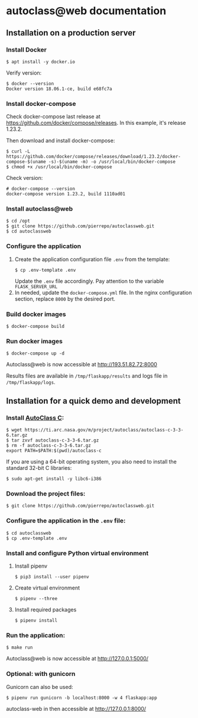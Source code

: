 # autoclass@web documentation

## Installation on a production server

### Install Docker
```
$ apt install -y docker.io
```
Verify version:
```
$ docker --version
Docker version 18.06.1-ce, build e68fc7a
```

### Install docker-compose

Check docker-compose last release at <https://github.com/docker/compose/releases>. In this example, it's release 1.23.2.

Then download and install docker-compose:
```
$ curl -L https://github.com/docker/compose/releases/download/1.23.2/docker-compose-$(uname -s)-$(uname -m) -o /usr/local/bin/docker-compose
$ chmod +x /usr/local/bin/docker-compose
```

Check version:
```
# docker-compose --version
docker-compose version 1.23.2, build 1110ad01
```

### Install autoclass@web

```
$ cd /opt
$ git clone https://github.com/pierrepo/autoclassweb.git
$ cd autoclassweb
```

### Configure the application

1. Create the application configuration file `.env` from the template:
    ```
    $ cp .env-template .env
    ```
    Update the `.env` file accordingly. Pay attention to the variable `FLASK_SERVER_URL`
2. In needed, update the `docker-compose.yml` file. In the nginx configuration section, replace `8000` by the desired port.


### Build docker images
```
$ docker-compose build
```

###  Run docker images
```
$ docker-compose up -d
```

Autoclass@web is now accessible at <http://193.51.82.72:8000>

Results files are available in `/tmp/flaskapp/results` and logs file in `/tmp/flaskapp/logs`.



## Installation for a quick demo and development

### Install [AutoClass C](https://ti.arc.nasa.gov/tech/rse/synthesis-projects-applications/autoclass/autoclass-c/):

```
$ wget https://ti.arc.nasa.gov/m/project/autoclass/autoclass-c-3-3-6.tar.gz
$ tar zxvf autoclass-c-3-3-6.tar.gz
$ rm -f autoclass-c-3-3-6.tar.gz
export PATH=$PATH:$(pwd)/autoclass-c
```
If you are using a 64-bit operating system, you also need to install the standard 32-bit C libraries:
```
$ sudo apt-get install -y libc6-i386
```

### Download the project files:
```
$ git clone https://github.com/pierrepo/autoclassweb.git
```

### Configure the application in the `.env` file:
```
$ cd autoclassweb
$ cp .env-template .env
```

### Install and configure Python virtual environment

1. Install pipenv
    ```
    $ pip3 install --user pipenv
    ```

2. Create virtual environment
    ```
    $ pipenv --three
    ```

3. Install required packages
    ```
    $ pipenv install
    ```

### Run the application:
```
$ make run
```

Autoclass@web is now accessible at <http://127.0.0.1:5000/>


### Optional: with gunicorn

Gunicorn can also be used:
```
$ pipenv run gunicorn -b localhost:8000 -w 4 flaskapp:app
```

autoclass-web in then accessible at <http://127.0.0.1:8000/>
